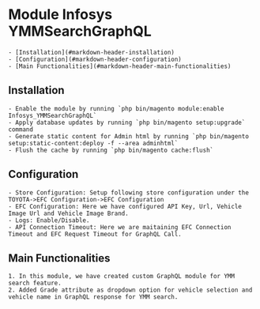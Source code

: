 # Module Infosys YMMSearchGraphQL

	- [Installation](#markdown-header-installation)
	- [Configuration](#markdown-header-configuration)
	- [Main Functionalities](#markdown-header-main-functionalities)

## Installation

	- Enable the module by running `php bin/magento module:enable Infosys_YMMSearchGraphQL`
	- Apply database updates by running `php bin/magento setup:upgrade` command
	- Generate static content for Admin html by running `php bin/magento setup:static-content:deploy -f --area adminhtml`
	- Flush the cache by running `php bin/magento cache:flush`

## Configuration

	- Store Configuration: Setup following store configuration under the TOYOTA->EFC Configuration->EFC Configuration
	- EFC Configuration: Here we have configured API Key, Url, Vehicle Image Url and Vehicle Image Brand.
	- Logs: Enable/Disable.
	- API Connection Timeout: Here we are maitaining EFC Connection Timeout	and EFC Request Timeout	for GraphQL Call.

## Main Functionalities
	1. In this module, we have created custom GraphQL module for YMM search feature.
    2. Added Grade attribute as dropdown option for vehicle selection and vehicle name in GraphQL response for YMM search.